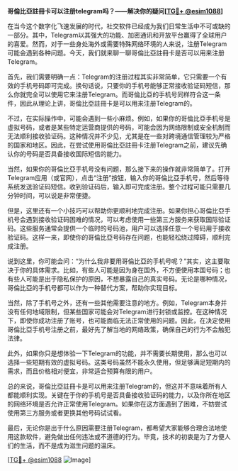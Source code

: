 **哥倫比亞註冊卡可以注册telegram吗？——解决你的疑问[[TG💪+ @esim1088](https://t.me/s/esim1088)]**

在当今这个数字化飞速发展的时代，社交软件已经成为我们日常生活中不可或缺的一部分。其中，Telegram以其强大的功能、加密通讯和开放平台赢得了全球用户的喜爱。然而，对于一些身处海外或需要特殊网络环境的人来说，注册Telegram可能会遇到各种问题。今天，我们就来聊一聊哥倫比亞註冊卡是否可以用来注册Telegram。

首先，我们需要明确一点：Telegram的注册过程其实非常简单，它只需要一个有效的手机号码即可完成。换句话说，只要你的手机号能够正常接收验证码短信，那么你就完全可以使用它来注册Telegram。而哥倫比亞的手机号同样符合这一条件，因此从理论上讲，哥倫比亞註冊卡是可以用来注册Telegram的。

不过，在实际操作中，可能会遇到一些小麻烦。例如，如果你的哥倫比亞手机号是虚拟号码，或者是某些特定运营商提供的号码，可能会因为网络限制或安全机制而无法顺利接收验证码。这种情况并不少见，尤其是在一些对跨境通信管理较为严格的国家和地区。因此，在尝试使用哥倫比亞註冊卡注册Telegram之前，建议先确认你的号码是否具备接收国际短信的能力。

当然，如果你的哥倫比亞手机号没有问题，那么接下来的操作就非常简单了。打开Telegram应用（或官网），点击“注册”按钮，输入你的哥倫比亞手机号，然后等待系统发送验证码短信。收到验证码后，输入即可完成注册。整个过程可能只需要几分钟时间，可以说是非常便捷。

但是，这里还有一个小技巧可以帮助你更顺利地完成注册。如果你担心哥倫比亞手机号会遇到接收验证码困难的情况，可以考虑使用一些第三方服务来获取国际验证码。这些服务通常会提供一个临时的号码池，用户可以选择任意一个号码用于接收验证码。这样一来，即使你的哥倫比亞号码存在问题，也能轻松绕过障碍，顺利完成注册。

说到这里，你可能会问：“为什么我非要用哥倫比亞的手机号呢？”其实，这主要取决于你的具体需求。比如，有些人可能是因为身在国外，不方便使用本国号码；也有些人可能是出于隐私保护的原因，不想暴露自己的真实号码。无论是哪种情况，哥倫比亞的手机号都可以作为一种替代方案，帮助你实现目标。

当然，除了手机号之外，还有一些其他需要注意的地方。例如，Telegram本身并没有任何地域限制，但某些国家可能会对Telegram进行封锁或监控。在这种情况下，即使你成功注册了账号，也可能面临无法正常使用的问题。因此，在决定使用哥倫比亞手机号注册之前，最好先了解当地的网络政策，确保自己的行为不会触犯法律。

此外，如果你只是想体验一下Telegram的功能，并不需要长期使用，那么也可以选择一些短期有效的虚拟号码。这类号码虽然不能永久使用，但足够满足短期内的需求，而且价格相对便宜，非常适合预算有限的用户。

总的来说，哥倫比亞註冊卡是可以用来注册Telegram的，但这并不意味着所有人都能顺利实现。关键在于你的手机号是否具备接收验证码的能力，以及你所在地区的网络环境是否允许正常使用Telegram。如果你在这方面遇到了困难，不妨尝试使用第三方服务或者更换其他号码试试看。

最后，无论你是出于什么原因需要注册Telegram，都希望大家能够合理合法地使用这款软件，避免做出任何违法或不道德的行为。毕竟，技术的初衷是为了方便人们的生活，而不是成为滋生问题的温床。

[[TG💪+ @esim1088](https://t.me/s/esim1088) ![Image](https://i.postimg.cc/4NQfJmqS/Snipaste-2025-05-13-00-14-12.png)]